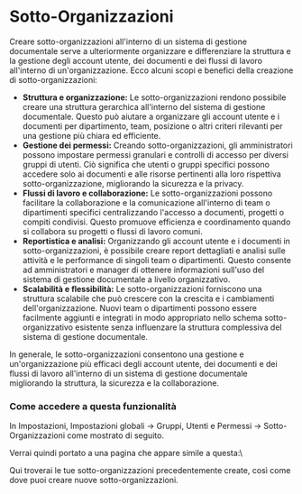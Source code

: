 # Sotto-Organizzazioni

Creare sotto-organizzazioni all'interno di un sistema di gestione documentale serve a ulteriormente organizzare e differenziare la struttura e la gestione degli account utente, dei documenti e dei flussi di lavoro all'interno di un'organizzazione. Ecco alcuni scopi e benefici della creazione di sotto-organizzazioni:

* **Struttura e organizzazione:** Le sotto-organizzazioni rendono possibile creare una struttura gerarchica all'interno del sistema di gestione documentale. Questo può aiutare a organizzare gli account utente e i documenti per dipartimento, team, posizione o altri criteri rilevanti per una gestione più chiara ed efficiente.
* **Gestione dei permessi:** Creando sotto-organizzazioni, gli amministratori possono impostare permessi granulari e controlli di accesso per diversi gruppi di utenti. Ciò significa che utenti o gruppi specifici possono accedere solo ai documenti e alle risorse pertinenti alla loro rispettiva sotto-organizzazione, migliorando la sicurezza e la privacy.
* **Flussi di lavoro e collaborazione:** Le sotto-organizzazioni possono facilitare la collaborazione e la comunicazione all'interno di team o dipartimenti specifici centralizzando l'accesso a documenti, progetti o compiti condivisi. Questo promuove efficienza e coordinamento quando si collabora su progetti o flussi di lavoro comuni.
* **Reportistica e analisi:** Organizzando gli account utente e i documenti in sotto-organizzazioni, è possibile creare report dettagliati e analisi sulle attività e le performance di singoli team o dipartimenti. Questo consente ad amministratori e manager di ottenere informazioni sull'uso del sistema di gestione documentale a livello organizzativo.
* **Scalabilità e flessibilità:** Le sotto-organizzazioni forniscono una struttura scalabile che può crescere con la crescita e i cambiamenti dell'organizzazione. Nuovi team o dipartimenti possono essere facilmente aggiunti e integrati in modo appropriato nello schema sotto-organizzativo esistente senza influenzare la struttura complessiva del sistema di gestione documentale.

In generale, le sotto-organizzazioni consentono una gestione e un'organizzazione più efficaci degli account utente, dei documenti e dei flussi di lavoro all'interno di un sistema di gestione documentale migliorando la struttura, la sicurezza e la collaborazione.

### Come accedere a questa funzionalità

In Impostazioni, Impostazioni globali → Gruppi, Utenti e Permessi → Sotto-Organizzazioni come mostrato di seguito.

Verrai quindi portato a una pagina che appare simile a questa:\\

Qui troverai le tue sotto-organizzazioni precedentemente create, così come dove puoi creare nuove sotto-organizzazioni.
